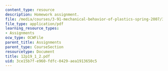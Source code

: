```yaml
---
content_type: resource
description: Homework assignment.
file: /media/courses/3-91-mechanical-behavior-of-plastics-spring-2007/3ce15b7fe960fdfc0429aea1913650c5_12p19_1_2.pdf
file_type: application/pdf
learning_resource_types:
- Assignments
ocw_type: OCWFile
parent_title: Assignments
parent_type: CourseSection
resourcetype: Document
title: 12p19_1_2.pdf
uid: 3ce15b7f-e960-fdfc-0429-aea1913650c5
---
```

